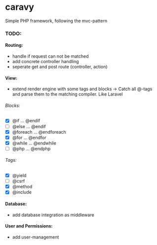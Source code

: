 # caravy

Simple PHP framework, following the mvc-pattern

### TODO:

#### Routing:
- handle if request can not be matched
- add concrete controller handling
- seperate get and post route (controller, action)

#### View:
- extend render engine with some tags and blocks -> Catch all @-tags and parse them to the matching compiler. Like Laravel

###### Blocks:
- [x] @if ... @endif
- [ ] @else ... @endif
- [x] @foreach ... @endforeach
- [x] @for ... @endfor
- [x] @while ... @endwhile
- [ ] @php ... @endphp

###### Tags:
- [x] @yield
- [ ] @csrf
- [x] @method
- [x] @include

#### Database:
- add database integration as middleware

#### User and Permissions:
- add user-management